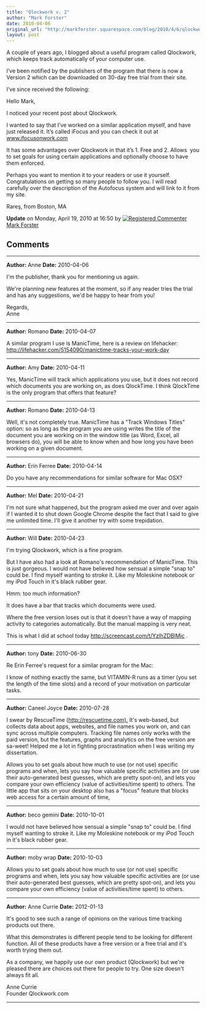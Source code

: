 ```yaml
---
title: "Qlockwork v. 2"
author: "Mark Forster"
date: 2010-04-06
original_url: "http://markforster.squarespace.com/blog/2010/4/6/qlockwork-v-2.html"
layout: post
---
```


A couple of years ago, I blogged about a useful program called Qlockwork, which keeps track automatically of your computer use.

I’ve been notified by the publishers of the program that there is now a Version 2 which can be downloaded on 30-day free trial from their site.

I’ve since received the following:

Hello Mark,

I noticed your recent post about Qlockwork.

I wanted to say that I’ve worked on a similar application  myself, and have just released it. It’s called iFocus and you can check it out  at www.ifocusonwork.com

It has some advantages over Qlockwork in that it’s 1. Free  and 2. Allows  you to set goals for using certain applications and optionally  choose to have them enforced.

Perhaps you want to mention it to your readers or use it  yourself. Congratulations on getting so many people to follow you. I will read  carefully over the description of the Autofocus system and will link to it from  my site.

Rareş, from Boston,  MA

**Update** on Monday, April 19, 2010 at 16:50 by
[![Registered Commenter](/universal/images/transparent.png "Registered Commenter")Mark Forster](/member/markforster "Registered Commenter")


## Comments

---

**Author:** Anne
**Date:** 2010-04-06

I'm the publisher, thank you for mentioning us again.  
  
We're planning new features at the moment, so if any reader tries the trial and has any suggestions, we'd be happy to hear from you!  
  
Regards,  
Anne

---

**Author:** Romano
**Date:** 2010-04-07

A similar program I use is ManicTime, here is a review on lifehacker: <http://lifehacker.com/5154090/manictime-tracks-your-work-day>

---

**Author:** Amy
**Date:** 2010-04-11

Yes, ManicTime will track which applications you use, but it does not record which documents you are working on, as does QlockTime. I think QlockTime is the only program that offers that feature?

---

**Author:** Romano
**Date:** 2010-04-13

Well, it's not completely true. ManicTime has a "Track Windows Titles" option: so as long as the program you are using writes the title of the document you are working on in the window title (as Word, Excel, all browsers do), you will be able to know when and how long you have been working on a given document.

---

**Author:** Erin Ferree
**Date:** 2010-04-14

Do you have any recommendations for similar software for Mac OSX?

---

**Author:** Mel
**Date:** 2010-04-21

I'm not sure what happened, but the program asked me over and over again if I wanted it to shut down Google Chrome despite the fact that I said to give me unlimited time. I'll give it another try with some trepidation.

---

**Author:** Will
**Date:** 2010-04-23

I'm trying Qlockwork, which is a fine program.  
  
But I have also had a look at Romano's recommendation of ManicTime. This is just gorgeous. I would not have believed how sensual a simple "snap to" could be. I find myself wanting to stroke it. Like my Moleskine notebook or my iPod Touch in it's black rubber gear.  
  
Hmm: too much information?  
  
It does have a bar that tracks which documents were used.  
  
Where the free version loses out is that it doesn't have a way of mapping activity to categories automatically. But the manual mapping is very neat.  
  
This is what I did at school today <http://screencast.com/t/YzlhZDBlMjc> .

---

**Author:** tony
**Date:** 2010-06-30

Re Erin Ferree's request for a similar program for the Mac:  
  
I know of nothing exactly the same, but VITAMIN-R runs as a timer (you set the length of the time slots) and a record of your motivation on particular tasks.

---

**Author:** Caneel Joyce
**Date:** 2010-07-28

I swear by RescueTime (<http://rescuetime.com).> It's web-based, but collects data about apps, websites, and file names you work on, and can sync across multiple computers. Tracking file names only works with the paid version, but the features, graphs and analytics on the free version are sa-weet! Helped me a lot in fighting procrastination when I was writing my dissertation.   
  
Allows you to set goals about how much to use (or not use) specific programs and when, lets you say how valuable specific activities are (or use their auto-generated best guesses, which are pretty spot-on), and lets you compare your own efficiency (value of activities/time spent) to others. The little app that sits on your desktop also has a "focus" feature that blocks web access for a certain amount of time,

---

**Author:** beco gemini
**Date:** 2010-10-01

I would not have believed how sensual a simple "snap to" could be. I find myself wanting to stroke it. Like my Moleskine notebook or my iPod Touch in it's black rubber gear.

---

**Author:** moby wrap
**Date:** 2010-10-03

Allows you to set goals about how much to use (or not use) specific programs and when, lets you say how valuable specific activities are (or use their auto-generated best guesses, which are pretty spot-on), and lets you compare your own efficiency (value of activities/time spent) to others.

---

**Author:** Anne Currie
**Date:** 2012-01-13

It's good to see such a range of opinions on the various time tracking products out there.  
  
What this demonstrates is different people tend to be looking for different function. All of these products have a free version or a free trial and it's worth trying them out.  
  
As a company, we happily use our own product (Qlockwork) but we're pleased there are choices out there for people to try. One size doesn't always fit all.  
  
Anne Currie  
Founder Qlockwork.com

---
